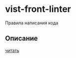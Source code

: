# vist-front-linter

Правила написания кода

## Описание
[читать](https://jira.zyfra.com/wiki/pages/viewpage.action?pageId=182946123)
